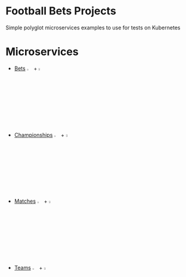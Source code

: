 # Football Bets Projects
Simple polyglot microservices examples to use for tests on Kubernetes

# Microservices
* [Bets](https://github.com/angelokurtis/football-bets/tree/multiverse/java-spring/bets) <a href="https://java.com/"><img src="https://github.com/angelokurtis/football-bets/raw/multiverse/java-spring/images/java.png" width="3%"></a> + <a href="https://spring.io/"><img src="https://github.com/angelokurtis/football-bets/raw/multiverse/java-spring/images/spring.png" width="4%"></a>

* [Championships](https://github.com/angelokurtis/football-bets/tree/multiverse/java-spring/championships) <a href="https://java.com/"><img src="https://github.com/angelokurtis/football-bets/raw/multiverse/java-spring/images/java.png" width="3%"></a> + <a href="https://spring.io/"><img src="https://github.com/angelokurtis/football-bets/raw/multiverse/java-spring/images/spring.png" width="4%"></a>

* [Matches](https://github.com/angelokurtis/football-bets/tree/multiverse/java-spring/matches) <a href="https://java.com/"><img src="https://github.com/angelokurtis/football-bets/raw/multiverse/java-spring/images/java.png" width="3%"></a> + <a href="https://spring.io/"><img src="https://github.com/angelokurtis/football-bets/raw/multiverse/java-spring/images/spring.png" width="4%"></a>

* [Teams](https://github.com/angelokurtis/football-bets/tree/multiverse/java-spring/teams) <a href="https://java.com/"><img src="https://github.com/angelokurtis/football-bets/raw/multiverse/java-spring/images/java.png" width="3%"></a> + <a href="https://spring.io/"><img src="https://github.com/angelokurtis/football-bets/raw/multiverse/java-spring/images/spring.png" width="4%"></a>
